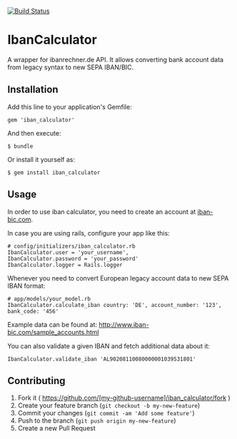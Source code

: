 [![Build Status](https://travis-ci.org/railslove/iban_calculator.svg?branch=master)](https://travis-ci.org/railslove/iban_calculator)

# IbanCalculator

A wrapper for ibanrechner.de API. It allows converting bank account data from legacy syntax to new SEPA IBAN/BIC.

## Installation

Add this line to your application's Gemfile:

    gem 'iban_calculator'

And then execute:

    $ bundle

Or install it yourself as:

    $ gem install iban_calculator

## Usage

In order to use iban calculator, you need to create an account at [iban-bic.com](http://www.iban-bic.com/).

In case you are using rails, configure your app like this:

    # config/initializers/iban_calculator.rb
    IbanCalculator.user = 'your_username',
    IbanCalculator.password = 'your_password'
    IbanCalculator.logger = Rails.logger

Whenever you need to convert European legacy account data to new SEPA IBAN format:

    # app/models/your_model.rb
    IbanCalculator.calculate_iban country: 'DE', account_number: '123', bank_code: '456'

Example data can be found at: http://www.iban-bic.com/sample_accounts.html

You can also validate a given IBAN and fetch additional data about it:

    IbanCalculator.validate_iban 'AL90208110080000001039531801'


## Contributing

1. Fork it ( https://github.com/[my-github-username]/iban_calculator/fork )
2. Create your feature branch (`git checkout -b my-new-feature`)
3. Commit your changes (`git commit -am 'Add some feature'`)
4. Push to the branch (`git push origin my-new-feature`)
5. Create a new Pull Request
